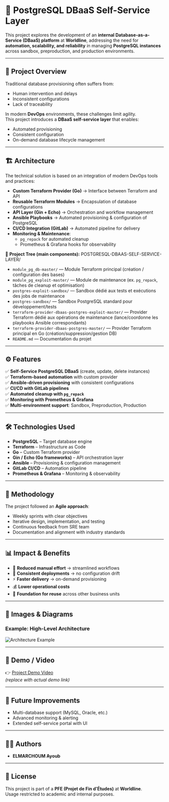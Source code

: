 # 📘 PostgreSQL DBaaS Self-Service Layer

This project explores the development of an **internal Database-as-a-Service (DBaaS) platform** at **Worldline**, addressing the need for **automation, scalability, and reliability** in managing **PostgreSQL instances** across sandbox, preproduction, and production environments.  

---

## 🚀 Project Overview

Traditional database provisioning often suffers from:
- Human intervention and delays  
- Inconsistent configurations  
- Lack of traceability  

In modern **DevOps** environments, these challenges limit agility.  
This project introduces a **DBaaS self-service layer** that enables:
- Automated provisioning  
- Consistent configuration  
- On-demand database lifecycle management  

---

## 🏗️ Architecture

The technical solution is based on an integration of modern DevOps tools and practices:

- **Custom Terraform Provider (Go)** → Interface between Terraform and API  
- **Reusable Terraform Modules** → Encapsulation of database configurations  
- **API Layer (Gin + Echo)** → Orchestration and workflow management  
- **Ansible Playbooks** → Automated provisioning & configuration of PostgreSQL  
- **CI/CD Integration (GitLab)** → Automated pipeline for delivery  
- **Monitoring & Maintenance**:  
  - `pg_repack` for automated cleanup  
  - Prometheus & Grafana hooks for observability  

📌 **Project Tree (main components):**
POSTGRESQL-DBAAS-SELF-SERVICE-LAYER/
- `module_pg_db-master/` — Module Terraform principal (création / configuration des bases)
- `module_pg_exploit-master/` — Module de maintenance (ex. `pg_repack`, tâches de cleanup et optimisation)
- `postgres-exploit-sandbox/` — Sandbox dédié aux tests et exécutions des jobs de maintenance
- `postgres-sandbox/` — Sandbox PostgreSQL standard pour développement/tests
- `terraform-provider-dbaas-postgres-exploit-master/` — Provider Terraform dédié aux opérations de maintenance (lance/coordonne les playbooks Ansible correspondants)
- `terraform-provider-dbaas-postgres-master/` — Provider Terraform principal en Go (création/suppression/gestion DB)
- `README.md` — Documentation du projet



---

## ⚙️ Features

✅ **Self-Service PostgreSQL DBaaS** (create, update, delete instances)  
✅ **Terraform-based automation** with custom provider  
✅ **Ansible-driven provisioning** with consistent configurations  
✅ **CI/CD with GitLab pipelines**  
✅ **Automated cleanup with `pg_repack`**  
✅ **Monitoring with Prometheus & Grafana**  
✅ **Multi-environment support**: Sandbox, Preproduction, Production  

---

## 🛠️ Technologies Used

- **PostgreSQL** – Target database engine  
- **Terraform** – Infrastructure as Code  
- **Go** – Custom Terraform provider  
- **Gin / Echo (Go frameworks)** – API orchestration layer  
- **Ansible** – Provisioning & configuration management  
- **GitLab CI/CD** – Automation pipeline  
- **Prometheus & Grafana** – Monitoring & observability  

---

## 🎯 Methodology

The project followed an **Agile approach**:
- Weekly sprints with clear objectives  
- Iterative design, implementation, and testing  
- Continuous feedback from SRE team  
- Documentation and alignment with industry standards  

---

## 📊 Impact & Benefits

- 🚀 **Reduced manual effort** → streamlined workflows  
- 🔄 **Consistent deployments** → no configuration drift  
- ⚡ **Faster delivery** → on-demand provisioning  
- 💰 **Lower operational costs**  
- 🔧 **Foundation for reuse** across other business units  

---

## 📸 Images & Diagrams

### Example: High-Level Architecture
![Architecture Example](https://upload.wikimedia.org/wikipedia/commons/4/48/Markdown-mark.svg)

---

## 🎥 Demo / Video

👉 [Project Demo Video](https://www.youtube.com/watch?v=dQw4w9WgXcQ)  
*(replace with actual demo link)*  

---

## 📌 Future Improvements

- Multi-database support (MySQL, Oracle, etc.)  
- Advanced monitoring & alerting  
- Extended self-service portal with UI  

---

## 🧑‍💻 Authors

- **ELMARCHOUM Ayoub**  

---

## 📄 License

This project is part of a **PFE (Projet de Fin d’Études)** at **Worldline**.  
Usage restricted to academic and internal purposes.
